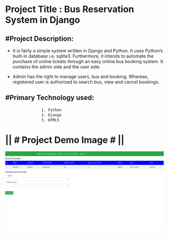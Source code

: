 # Project Title : Bus Reservation System in Django



## #Project Description:

- It is fairly a simple system written in Django and Python. It uses Python’s built-in database i.e. sqlite3. Furthermore, it intends to automate the purchase of online tickets through an easy online bus booking system. It contains the admin side and the user side.


- Admin has the right to manage users, bus and booking. Whereas, registered user is authorized to search bus, view and cancel bookings.



## #Primary Technology  used: 
                    1. Python
                    2. Django
                    3. HTML5
                   
              
# || *#* Project Demo Image *#* ||   

<img src="https://github.com/pranita28Dane/bus-reservation-system-in-django/blob/dev/bus-reservation-system-in-django.png">               
